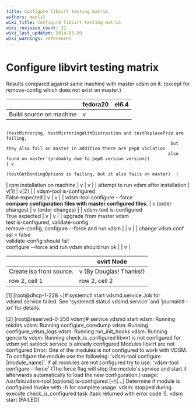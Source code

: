 ```yaml
---
title: Configure libvirt testing matrix
authors: moolit
wiki_title: Configure libvirt testing matrix
wiki_revision_count: 11
wiki_last_updated: 2014-05-29
wiki_warnings: references
---
```


# Configure libvirt testing matrix

Results compared against same machine with master vdsm on it: (except for remove-config which does not exist on master.)

|                                                                | fedora20                                                                      | el6.4                                                           |
|----------------------------------------------------------------|-------------------------------------------------------------------------------|-----------------------------------------------------------------|
| Build source on machine                                        | v                                                                             
                                                                  (testMirroring, testMirroringWithDistraction and testReplacePrio are failing,  
                                                                   but they also fail on master in addition there are pep8 violation             
                                                                  also found on master (probably due to pep8 version version))                   | v                                                               
                                                                                                                                                  (testGetBondingOptions is failing, but it also fails on master)  |
| rpm installation on machine                                    | v                                                                             | v                                                               |
| attempt to run vdsm after installation                         | v[1]                                                                          | v[2]                                                            |
| vdsm-tool is-configured                                        
 False expected                                                  | v                                                                             | v                                                               |
| vdsm-tool configure --force                                    
  **compare configuration files with master configured files.**  | v (order changes)                                                             | v (order changes)                                               |
| vdsm-tool is-configured                                        
 True expected                                                   | v                                                                             | v                                                               |
| upgrade from master vdsm                                       
 test is-configured, validate-config                             
  remove-config, configure --force and run vdsm                  |                                                                               | v                                                               |
| change vdsm.conf ssl = false                                   
 validate-config should fail                                     
  configure --force and run vdsm should run ok                   |                                                                               | v                                                               |

|                         | ovirt Node              |
|-------------------------|-------------------------|
| Create iso from source. | v (By Douglas! Thanks!) |
| row 2, cell 1           | row 2, cell 2           |

<references/>

[1] [root@dhcp-1-228 ~]# systemctl start vdsmd.service
Job for vdsmd.service failed. See 'systemctl status vdsmd.service' and 'journalctl -xn' for details.

[2] [root@reserved-0-250 vdsm]# service vdsmd start
vdsm: Running mkdirs
vdsm: Running configure_coredump
vdsm: Running configure_vdsm_logs
vdsm: Running run_init_hooks
vdsm: Running gencerts
vdsm: Running check_is_configured
libvirt is not configured for vdsm yet
sanlock service is already configured
Modules libvirt are not configured
Error:
One of the modules is not configured to work with VDSM.
To configure the module use the following:
'vdsm-tool configure [module_name]'.
If all modules are not configured try to use:
'vdsm-tool configure --force'
(The force flag will stop the module's service and start it
afterwards automatically to load the new configuration.)
usage:
 /usr/bin/vdsm-tool [options] is-configured [-h|...]
 Determine if module is configured
 Invoke with -h for complete usage.
 vdsm: stopped during execute check_is_configured task (task returned with error code 1).
vdsm start [FAILED]
